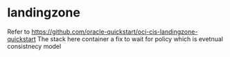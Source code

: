 # landingzone
Refer to https://github.com/oracle-quickstart/oci-cis-landingzone-quickstart
The stack here container a fix to wait for policy which is evetnual consistnecy model
